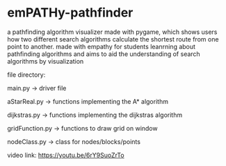 # emPATHy-pathfinder
a pathfinding algorithm visualizer made with pygame, which shows users how two different search algorithms calculate the shortest route from one point to another. made with empathy for students leanrning about pathfinding algorithms and aims to aid the understanding of search algorithms by visualization

file directory:

main.py -> driver file

aStarReal.py -> functions implementing the A* algorithm

dijkstras.py -> functions implementing the dijkstras algorithm

gridFunction.py -> functions to draw grid on window

nodeClass.py -> class for nodes/blocks/points

video link: 
https://youtu.be/6rY9SuoZrTo
